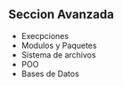 ## Seccion Avanzada

* Execpciones
* Modulos y Paquetes
* Sistema de archivos
* POO
* Bases de Datos